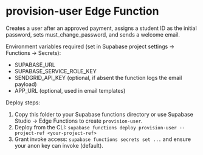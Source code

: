 # provision-user Edge Function

Creates a user after an approved payment, assigns a student ID as the initial password, sets must_change_password, and sends a welcome email.

Environment variables required (set in Supabase project settings → Functions → Secrets):
- SUPABASE_URL
- SUPABASE_SERVICE_ROLE_KEY
- SENDGRID_API_KEY (optional, if absent the function logs the email payload)
- APP_URL (optional, used in email templates)

Deploy steps:
1) Copy this folder to your Supabase functions directory or use Supabase Studio → Edge Functions to create `provision-user`.
2) Deploy from the CLI: `supabase functions deploy provision-user --project-ref <your-project-ref>`
3) Grant invoke access: `supabase functions secrets set ...` and ensure your anon key can invoke (default).

